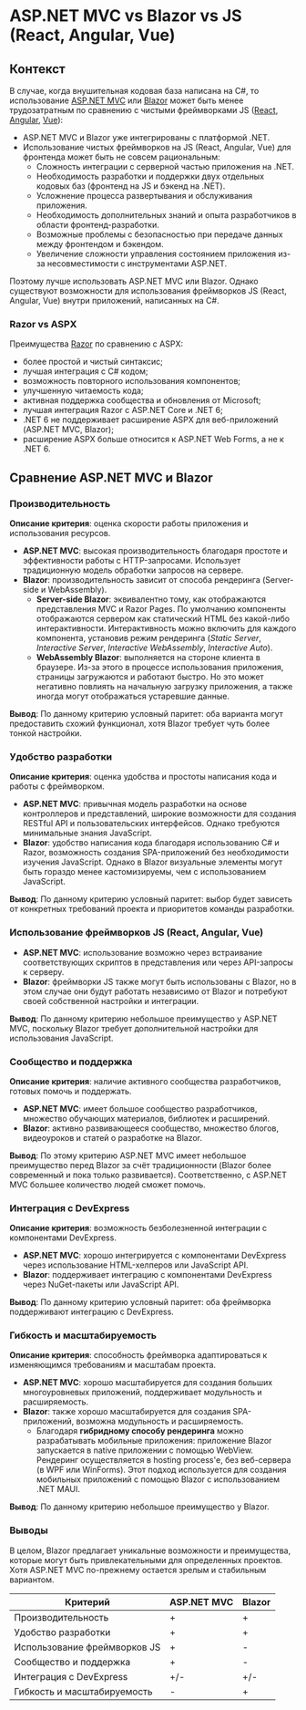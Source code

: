 # ASP.NET MVC vs Blazor vs JS (React, Angular, Vue)

## Контекст

В случае, когда внушительная кодовая база написана на C#, то использование [ASP.NET MVC](https://en.wikipedia.org/wiki/ASP.NET_MVC) или [Blazor](https://en.wikipedia.org/wiki/Blazor) может быть менее трудозатратным по сравнению с чистыми фреймворками JS ([React](https://en.wikipedia.org/wiki/React_(JavaScript_library)), [Angular](https://en.wikipedia.org/wiki/AngularJS), [Vue](https://en.wikipedia.org/wiki/Vue.js)): 
- ASP.NET MVC и Blazor уже интегрированы с платформой .NET.
- Использование чистых фреймворков на JS (React, Angular, Vue) для фронтенда может быть не совсем рациональным:
    - Сложность интеграции с серверной частью приложения на .NET.
    - Необходимость разработки и поддержки двух отдельных кодовых баз (фронтенд на JS и бэкенд на .NET).
    - Усложнение процесса развертывания и обслуживания приложения.
    - Необходимость дополнительных знаний и опыта разработчиков в области фронтенд-разработки.
    - Возможные проблемы с безопасностью при передаче данных между фронтендом и бэкендом.
    - Увеличение сложности управления состоянием приложения из-за несовместимости с инструментами ASP.NET.

Поэтому лучше использовать ASP.NET MVC или Blazor.
Однако существуют возможности для использования фреймворков JS (React, Angular, Vue) внутри приложений, написанных на C#.

### Razor vs ASPX

Преимущества [Razor](https://en.wikipedia.org/wiki/ASP.NET_Razor) по сравнению с ASPX: 
- более простой и чистый синтаксис;
- лучшая интеграция с C# кодом;
- возможность повторного использования компонентов;
- улучшенную читаемость кода;
- активная поддержка сообщества и обновления от Microsoft;
- лучшая интеграция Razor с ASP.NET Core и .NET 6;
- .NET 6 не поддерживает расширение ASPX для веб-приложений (ASP.NET MVC, Blazor);
- расширение ASPX больше относится к ASP.NET Web Forms, а не к .NET 6.

## Сравнение ASP.NET MVC и Blazor

### Производительность

**Описание критерия**: оценка скорости работы приложения и использования ресурсов.

- **ASP.NET MVC**: высокая производительность благодаря простоте и эффективности работы с HTTP-запросами. Использует традиционную модель обработки запросов на сервере.
- **Blazor**: производительность зависит от способа рендеринга (Server-side и WebAssembly). 
    - **Server-side Blazor**: эквивалентно тому, как отображаются представления MVC и Razor Pages. По умолчанию компоненты отображаются сервером как статический HTML без какой-либо интерактивности. Интерактивность можно включить для каждого компонента, установив режим рендеринга (*Static Server*, *Interactive Server*, *Interactive WebAssembly*, *Interactive Auto*).
    - **WebAssembly Blazor**: выполняется на стороне клиента в браузере. Из-за этого в процессе использования приложения, страницы загружаются и работают быстро. Но это может негативно повлиять на начальную загрузку приложения, а также иногда могут отображаться устаревшие данные.

**Вывод**: По данному критерию условный паритет: оба варианта могут предоставить схожий функционал, хотя Blazor требует чуть более тонкой настройки.

### Удобство разработки

**Описание критерия**: оценка удобства и простоты написания кода и работы с фреймворком.

- **ASP.NET MVC**: привычная модель разработки на основе контроллеров и представлений, широкие возможности для создания RESTful API и пользовательских интерфейсов. Однако требуются минимальные знания JavaScript.
- **Blazor**: удобство написания кода благодаря использованию C# и Razor, возможность создания SPA-приложений без необходимости изучения JavaScript. Однако в Blazor визуальные элементы могут быть гораздо менее кастомизируемы, чем с использованием JavaScript.

**Вывод**: По данному критерию условный паритет: выбор будет зависеть от конкретных требований проекта и приоритетов команды разработки.

### Использование фреймворков JS (React, Angular, Vue)

- **ASP.NET MVC**: использование возможно через встраивание соответствующих скриптов в представления или через API-запросы к серверу.
- **Blazor**: фреймворки JS также могут быть использованы с Blazor, но в этом случае они будут работать независимо от Blazor и потребуют своей собственной настройки и интеграции.

**Вывод**: По данному критерию небольшое преимущество у ASP.NET MVC, поскольку Blazor требует дополнительной настройки для использования JavaScript.

### Сообщество и поддержка

**Описание критерия**: наличие активного сообщества разработчиков, готовых помочь и поддержать.

- **ASP.NET MVC**: имеет большое сообщество разработчиков, множество обучающих материалов, библиотек и расширений.
- **Blazor**: активно развивающееся сообщество, множество блогов, видеоуроков и статей о разработке на Blazor.

**Вывод**: По этому критерию ASP.NET MVC имеет небольшое преимущество перед Blazor за счёт традиционности (Blazor более современный и пока только развивается). Соответственно, с ASP.NET MVC большее количество людей сможет помочь.

### Интеграция с DevExpress

**Описание критерия**: возможность безболезненной интеграции с компонентами DevExpress.

- **ASP.NET MVC**: хорошо интегрируется с компонентами DevExpress через использование HTML-хелперов или JavaScript API.
- **Blazor**: поддерживает интеграцию с компонентами DevExpress через NuGet-пакеты или JavaScript API.

**Вывод**: По данному критерию  условный паритет: оба фреймворка поддерживают интеграцию с DevExpress.

### Гибкость и масштабируемость

**Описание критерия**: способность фреймворка адаптироваться к изменяющимся требованиям и масштабам проекта.

- **ASP.NET MVC**: хорошо масштабируется для создания больших многоуровневых приложений, поддерживает модульность и расширяемость.
- **Blazor**: также хорошо масштабируется для создания SPA-приложений, возможна модульность и расширяемость.
    - Благодаря **гибридному способу рендеринга** можно разрабатывать мобильные приложения: приложение Blazor запускается в native приложении с помощью WebView. Рендеринг осуществляется в hosting process'е, без веб-сервера (в WPF или WinForms). Этот подход используется для создания мобильных приложений с помощью Blazor с использованием .NET MAUI.

**Вывод**: По данному критерию небольшое преимущество у Blazor.

### Выводы

В целом, Blazor предлагает уникальные возможности и преимущества, которые могут быть привлекательными для определенных проектов. Хотя ASP.NET MVC по-прежнему остается зрелым и стабильным вариантом.

| Критерий | ASP.NET MVC | Blazor |
| --- | --- | --- |
| Производительность | + | + |
| Удобство разработки | + | + |
| Использование фреймворков JS | + | - |
| Сообщество и поддержка | + | - |
| Интеграция с DevExpress | +/- | +/- |
| Гибкость и масштабируемость | - | + |

